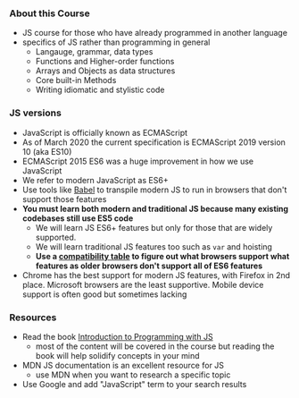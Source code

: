 ### About this Course

- JS course for those who have already programmed in another language
- specifics of JS rather than programming in general
  - Langauge, grammar, data types
  - Functions and Higher-order functions
  - Arrays and Objects as data structures
  - Core built-in Methods
  - Writing idiomatic and stylistic code

### JS versions

- JavaScript is officially known as ECMAScript
- As of March 2020 the current specification is ECMAScript 2019 version 10 (aka ES10)
- ECMAScript 2015 ES6 was a huge improvement in how we use JavaScript
- We refer to modern JavaScript as ES6+
-  Use tools like [Babel](https://babeljs.io/) to transpile modern JS to run in browsers that don't support those features
- **You must learn both modern and traditional JS because many existing codebases still use ES5 code**
  - We will learn JS ES6+ features but only for those that are widely supported. 
  - We will learn traditional JS features too such as `var` and hoisting
  - **Use a [compatibility table](http://kangax.github.io/compat-table/es2016plus/) to figure out what browsers support what features as older browsers don't support all of ES6 features** 
- Chrome has the best support for modern JS features, with Firefox in 2nd place. Microsoft browsers are the least supportive. Mobile device support is often good but sometimes lacking

###  Resources

- Read the book [Introduction to Programming with JS](https://launchschool.com/books/javascript)
  - most of the content will be covered in the course but reading the book will help solidify concepts in your mind
- MDN JS documentation is an excellent resource for JS
  - use MDN when you want to research a specific topic
- Use Google and add "JavaScript" term to your search results